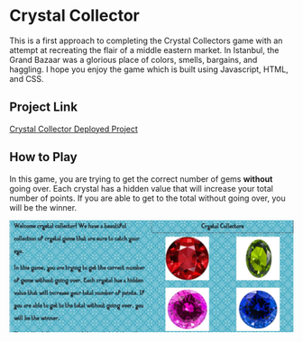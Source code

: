 # Crystal Collector
This is a first approach to completing the Crystal Collectors game with an attempt at recreating the flair of a middle eastern market. In Istanbul, the Grand Bazaar was a glorious place of colors, smells, bargains, and haggling. I hope you enjoy the game which is built using Javascript, HTML, and CSS.

## Project Link
[Crystal Collector Deployed Project](https://rsuttles58.github.io/Crystal-Collector/)

## How to Play

In this game, you are trying to get the correct number of gems <b>without</b> going over. Each
crystal has a hidden value that will increase your total number of points. If you are able to get to
the total without going over, you will be the winner.

![Crystals](/assets/images/crystals.JPG)
